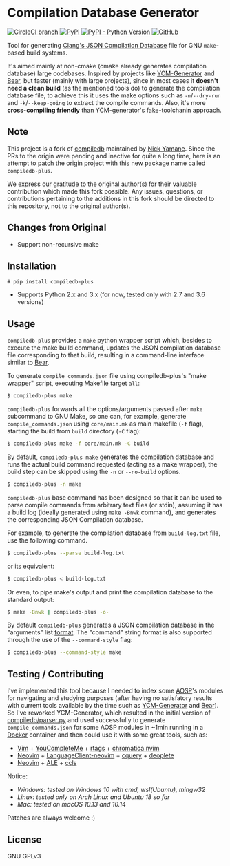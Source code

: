 # Compilation Database Generator

[![CircleCI branch](https://img.shields.io/circleci/project/github/nickdiego/compiledb/master.svg)](https://circleci.com/gh/nickdiego/compiledb)
[![PyPI](https://img.shields.io/pypi/v/compiledb.svg)](https://pypi.org/project/compiledb/)
[![PyPI - Python Version](https://img.shields.io/pypi/pyversions/compiledb.svg)](https://pypi.org/project/compiledb)
[![GitHub](https://img.shields.io/github/license/nickdiego/compiledb.svg)](https://github.com/nickdiego/compiledb/blob/master/LICENSE)

Tool for generating [Clang's JSON Compilation Database][compdb] file for GNU
`make`-based build systems.

It's aimed mainly at non-cmake (cmake already generates compilation database)
large codebases. Inspired by projects like [YCM-Generator][ycm-gen] and [Bear][bear],
but faster (mainly with large projects), since in most cases it **doesn't need a clean
build** (as the mentioned tools do) to generate the compilation database file, to
achieve this it uses the make options such as `-n`/`--dry-run` and `-k`/`--keep-going`
to extract the compile commands. Also, it's more **cross-compiling friendly** than
YCM-generator's fake-toolchanin approach.

## Note

This project is a fork of [compiledb](https://github.com/nickdiego/compiledb) maintained
by [Nick Yamane](https://github.com/nickdiego). Since the PRs to the origin were pending and inactive for quite a long
time, here is an attempt to patch the origin project with this new package name called `compiledb-plus`.

We express our gratitude to the original author(s) for their valuable contribution which made this fork possible. Any
issues, questions, or contributions pertaining to the additions in this fork should be directed to this repository, not
to the original author(s).

## Changes from Original

- Support non-recursive make

## Installation

```
# pip install compiledb-plus
```

- Supports Python 2.x and 3.x (for now, tested only with 2.7 and 3.6 versions)

## Usage

`compiledb-plus` provides a `make` python wrapper script which, besides to execute the make
build command, updates the JSON compilation database file corresponding to that build,
resulting in a command-line interface similar to [Bear][bear].

To generate `compile_commands.json` file using compiledb-plus's "make wrapper" script,
executing Makefile target `all`:

```bash
$ compiledb-plus make
```

`compiledb-plus` forwards all the options/arguments passed after `make` subcommand to GNU Make,
so one can, for example, generate `compile_commands.json` using `core/main.mk`
as main makefile (`-f` flag), starting the build from `build` directory (`-C` flag):

```bash
$ compiledb-plus make -f core/main.mk -C build
```

By default, `compiledb-plus make` generates the compilation database and runs the actual build
command requested (acting as a make wrapper), the build step can be skipped using the `-n`
or `--no-build` options.

```bash
$ compiledb-plus -n make
```

`compiledb-plus` base command has been designed so that it can be used to parse compile commands
from arbitrary text files (or stdin), assuming it has a build log (ideally generated using
`make -Bnwk` command), and generates the corresponding JSON Compilation database.

For example, to generate the compilation database from `build-log.txt` file, use the following
command.

```bash
$ compiledb-plus --parse build-log.txt
```

or its equivalent:

```bash
$ compiledb-plus < build-log.txt
```

Or even, to pipe make's output and print the compilation database to the standard output:

```bash
$ make -Bnwk | compiledb-plus -o-
```

By default `compiledb-plus` generates a JSON compilation database in the "arguments" list
[format](https://clang.llvm.org/docs/JSONCompilationDatabase.html). The "command" string
format is also supported through the use of the `--command-style` flag:

```bash
$ compiledb-plus --command-style make
```

## Testing / Contributing

I've implemented this tool because I needed to index some [AOSP][aosp]'s modules for navigating
and studying purposes (after having no satisfatory results with current tools available by the
time such as [YCM-Generator][ycm] and [Bear][bear]). So I've reworked YCM-Generator, which resulted
in the initial version of [compiledb/parser.py](compiledb/parser.py) and used successfully to generate
`compile_commands.json` for some AOSP modules in ~1min running in a [Docker][docker] container and then
could use it with some great tools, such as:

- [Vim][vim] + [YouCompleteMe][ycm] + [rtags][rtags] + [chromatica.nvim][chrom]
- [Neovim][neovim] + [LanguageClient-neovim][lsp] + [cquery][cquery] + [deoplete][deoplete]
- [Neovim][neovim] + [ALE][ale] + [ccls][ccls]

Notice:

- _Windows: tested on Windows 10 with cmd, wsl(Ubuntu), mingw32_
- _Linux: tested only on Arch Linux and Ubuntu 18 so far_
- _Mac: tested on macOS 10.13 and 10.14_

Patches are always welcome :)

## License

GNU GPLv3

[compdb]: https://clang.llvm.org/docs/JSONCompilationDatabase.html

[ycm]: https://github.com/Valloric/YouCompleteMe

[rtags]: https://github.com/Andersbakken/rtags

[chrom]: https://github.com/arakashic/chromatica.nvim

[ycm-gen]: https://github.com/rdnetto/YCM-Generator

[bear]: https://github.com/rizsotto/Bear

[aosp]: https://source.android.com/

[docker]: https://www.docker.com/

[vim]: https://www.vim.org/

[neovim]: https://neovim.io/

[lsp]: https://github.com/autozimu/LanguageClient-neovim

[cquery]: https://github.com/cquery-project/cquery

[deoplete]: https://github.com/Shougo/deoplete.nvim

[ccls]: https://github.com/MaskRay/ccls

[ale]: https://github.com/w0rp/ale
